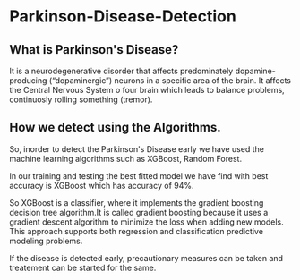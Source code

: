 # Parkinson-Disease-Detection

## What is Parkinson's Disease?

It is a neurodegenerative disorder that affects predominately dopamine-producing (“dopaminergic”) neurons in a specific area of the brain.
It affects the Central Nervous System o four brain which leads to balance problems, continuosly rolling something (tremor).

## How we detect using the Algorithms.

So, inorder to detect the Parkinson's Disease early we have used the machine learning algorithms such as XGBoost, Random Forest.

In our training and testing the best fitted model we have find with best accuracy is XGBoost which has accuracy of 94%.

So XGBoost is a classifier, where it implements the gradient boosting decision tree algorithm.It is called gradient boosting because it uses a gradient descent algorithm to minimize the loss when adding new models. This approach supports both regression and classification predictive modeling problems.

If the disease is detected early, precautionary measures can be taken and treatement can be started for the same.
